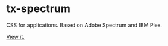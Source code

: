 # tx-spectrum

CSS for applications. Based on Adobe Spectrum and IBM Plex.

[View it.](https://markandre13.github.io/tx-spectrum/)
